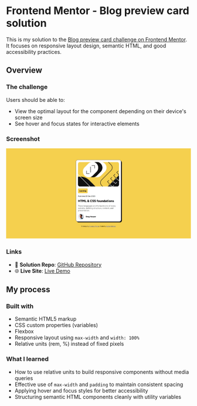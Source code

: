 # Frontend Mentor - Blog preview card solution

This is my solution to the [Blog preview card challenge on Frontend Mentor](https://www.frontendmentor.io/challenges/blog-preview-card-ckPaj01IcS). It focuses on responsive layout design, semantic HTML, and good accessibility practices.

## Overview

### The challenge

Users should be able to:

- View the optimal layout for the component depending on their device's screen size
- See hover and focus states for interactive elements

### Screenshot

![Screenshot of Blog Preview Card](./Blog-preview-card-ss.jpeg)

### Links

- 📂 **Solution Repo**: [GitHub Repository](https://github.com/AadharPathade/Frontent-Mentor-Challenges/tree/main/1.%20Blog%20preview%20card)
- 🌐 **Live Site**: [Live Demo](https://frontent-mentor-challenges.vercel.app/)

## My process

### Built with

- Semantic HTML5 markup
- CSS custom properties (variables)
- Flexbox
- Responsive layout using `max-width` and `width: 100%`
- Relative units (rem, %) instead of fixed pixels

### What I learned

- How to use relative units to build responsive components without media queries
- Effective use of `max-width` and `padding` to maintain consistent spacing
- Applying hover and focus styles for better accessibility
- Structuring semantic HTML components cleanly with utility variables


